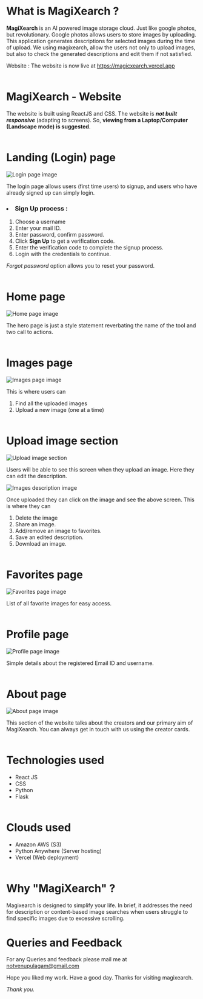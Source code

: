 # What is MagiXearch ? 

**MagiXearch** is an AI powered image storage cloud. Just like google photos, but revolutionary. Google photos allows users to store images by uploading. This application generates descriptions for selected images during the time of upload. We using magixearch, allow the users not only to upload images, but also to check the generated descriptions and edit them if not satisfied. 

Website : The website is now live at <a href=https://magicxearch.vercel.app>https://magicxearch.vercel.app</a><br><br>

# MagiXearch - Website

The website is built using ReactJS and CSS. The website is ***not built responsive*** (adapting to screens). So, **viewing from a Laptop/Computer (Landscape mode) is suggested**.
<br><br>

# Landing (Login) page

![Login page image](https://github.com/thepropotato/magiXearch/blob/master/readme-images/login.png)

The login page allows users (first time users) to signup, and users who have already signed up can simply login.

### <li> Sign Up process :
1. Choose a username
2. Enter your mail ID.
3. Enter password, confirm password.
4. Click **Sign Up** to get a verification code.
5. Enter the verification code to complete the signup process.
6. Login with the credentials to continue.

*Forgot password* option allows you to reset your password.
<br><br>

# Home page

![Home page image](https://github.com/thepropotato/magiXearch/blob/master/readme-images/hero.png)

The hero page is just a style statement reverbating the name of the tool and two call to actions.
<br><br>

# Images page

![Images page image](https://github.com/thepropotato/magiXearch/blob/master/readme-images/images.png)

This is where users can 
1. Find all the uploaded images
2. Upload a new image (one at a time)
<br><br>

# Upload image section

![Upload image section](https://github.com/thepropotato/magiXearch/blob/master/readme-images/image-upload.png)

Users will be able to see this screen when they upload an image. Here they can edit the description.

![Images description image](https://github.com/thepropotato/magiXearch/blob/master/readme-images/image-details.png)

Once uploaded they can click on the image and see the above screen. This is where they can 
1. Delete the image
2. Share an image.
3. Add/remove an image to favorites.
4. Save an edited description.
5. Download an image.
<br><br>

# Favorites page

![Favorites page image](https://github.com/thepropotato/magiXearch/blob/master/readme-images/favorites.png)

List of all favorite images for easy access.
<br><br>

# Profile page

![Profile page image](https://github.com/thepropotato/magiXearch/blob/master/readme-images/profile.png)

Simple details about the registered Email ID and username.
<br><br>

# About page

![About page image](https://github.com/thepropotato/magiXearch/blob/master/readme-images/about.png)

This section of the website talks about the creators and our primary aim of MagiXearch. You can always get in touch with us using the creator cards.
<br><br>

# Technologies used

- React JS
- CSS
- Python
- Flask
 <br><br>

# Clouds used

- Amazon AWS (S3)
- Python Anywhere (Server hosting)
- Vercel (Web deployment) <br><br>

# Why "MagiXearch" ?

Magixearch is designed to simplify your life. In brief, it addresses the need for description or content-based image searches when users struggle to find specific images due to excessive scrolling.
<br>

# Queries and Feedback

For any Queries and feedback please mail me at notvenupulagam@gmail.com

Hope you liked my work. Have a good day. Thanks for visiting magixearch.

*Thank you.*